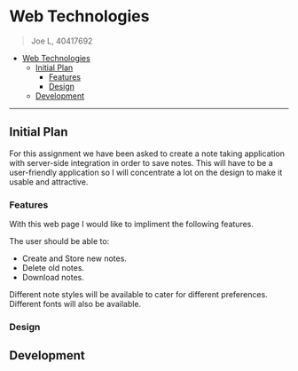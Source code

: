 # Web Technologies

> Joe L, 40417692

- [Web Technologies](#web-technologies)
  - [Initial Plan](#initial-plan)
    - [Features](#features)
    - [Design](#design)
  - [Development](#development)

---

## Initial Plan

For this assignment we have been asked to create a note taking application with server-side integration in order to save notes. This will have to be a user-friendly application so I will concentrate a lot on the design to make it usable and attractive.

### Features

With this web page I would like to impliment the following features.

The user should be able to:

- Create and Store new notes.
- Delete old notes.
- Download notes.

Different note styles will be available to cater for different preferences.
Different fonts will also be available.

### Design


## Development